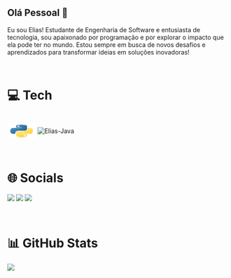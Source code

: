 ## Olá Pessoal 👋

Eu sou Elias! Estudante de Engenharia de Software e entusiasta de tecnologia, sou apaixonado por programação e por explorar o impacto que ela pode ter no mundo. Estou sempre em busca de novos desafios e aprendizados para transformar ideias em soluções inovadoras!

<br>

# 💻 Tech
<div style="display: inline_block"><br>
  <img align="center" alt="Elias-Python" height="35" width="65" src="https://raw.githubusercontent.com/devicons/devicon/master/icons/python/python-original.svg">
  <img align="center" alt="Elias-Java" height="35" width="65" src="https://cdn.jsdelivr.net/gh/devicons/devicon@latest/icons/java/java-original.svg">
</div>

<br>

<br>

# 🌐 Socials

<div> 
  <a href="https://www.linkedin.com/in/elias-nascimento-53470b25b" target="_blank"><img src="https://img.shields.io/badge/-LinkedIn-%230077B5?style=for-the-badge&logo=linkedin&logoColor=white" target="_blank"></a>
 <a href="" target="_blank"><img src="https://img.shields.io/badge/Discord-7289DA?style=for-the-badge&logo=discord&logoColor=white" target="_blank"></a> 
  <a href = "mailto:elias.felype002@gmail.com"><img src="https://img.shields.io/badge/-Gmail-%23333?style=for-the-badge&logo=gmail&logoColor=white" target="_blank"></a>
</div>

<br>

<br>

# 📊 GitHub Stats
<div>
  <img height="180em" src="https://github-readme-stats.vercel.app/api?username=EliasFhub&show_icons=true&theme=dracula&include_all_commits=true&count_private=tre"/>
</div>

<!-- ![Snake animation](https://github.com/EliasFhub/EliasFhub/blob/output/github-contribution-grid-snake.svg) -->



